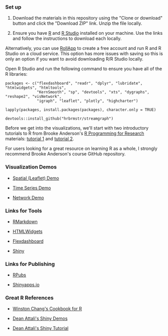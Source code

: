 ### Set up

1.  Download the materials in this repository using the "Clone or download" button and click the "Download ZIP" link. Unzip the file locally.

2.  Ensure you have [R](http://archive.linux.duke.edu/cran/) and [R Studio](https://www.rstudio.com/products/rstudio/download/) installed on your machine. Use the links and follow the instructions to download each locally.

Alternatively, you can use [RollApp](https://www.rollapp.com/) to create a free account and run R and R Studio on a cloud service. This option has more issues with saving so this is only an option if you want to avoid downloading R/R Studio locally.

Open R Studio and run the following command to ensure you have all of the R libraries:

```{r}
packages <- c("flexdashboard", "readr", "dplyr", "lubridate", "htmlwidgets", "htmltools",
              "KernSmooth", "sp", "devtools", "xts", "dygraphs", "reshape2", "visNetwork",
              "igraph", "leaflet", "plotly", "highcharter")

lapply(packages, install.packages(packages), character.only = TRUE)

devtools::install_github("hrbrmstr/streamgraph")
```

Before we get into the visualizations, we'll start with two introductory tutorials to R from Brooke Anderson's [R Programming for Research](https://github.com/geanders/RProgrammingForResearch) materials: [tutorial 1](https://github.com/geanders/RProgrammingForResearch/raw/master/slides/CourseNotes_Week1.pdf) and [tutorial 2](https://github.com/geanders/RProgrammingForResearch/raw/master/slides/CourseNotes_Week2.pdf). 

For users looking for a great resource on learning R as a whole, I strongly recommend Brooke Anderson's course GitHub repository.

### Visualization Demos

*   [Spatial (Leaflet) Demo](https://rpubs.com/ryanwesslen/241940)

*   [Time Series Demo](https://rpubs.com/ryanwesslen/242027)

*   [Network Demo](http://rpubs.com/ryanwesslen/245435)

### Links for Tools

*   [RMarkdown](http://rmarkdown.rstudio.com/)

*   [HTMLWidgets](http://www.htmlwidgets.org/)

*   [Flexdashboard](http://rmarkdown.rstudio.com/flexdashboard/)

*   [Shiny](https://shiny.rstudio.com/)

### Links for Publishing

*   [RPubs](https://rpubs.com/)

*   [Shinyapps.io](https://www.shinyapps.io/)

### Great R References

*   [Winston Chang's Cookbook for R](http://www.cookbook-r.com/)

*   [Dean Attali's Shiny Demos](http://deanattali.com/shiny/)

*   [Dean Attali's Shiny Tutorial](http://deanattali.com/blog/building-shiny-apps-tutorial/)
